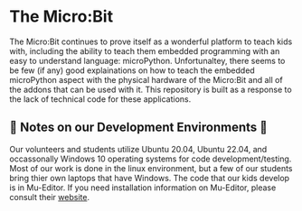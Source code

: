# The Micro:Bit
The Micro:Bit continues to prove itself as a wonderful platform to teach kids with, including the ability to teach them embedded programming with an easy to understand language: microPython. Unfortunaltey, there seems to be few (if any) good explainations on how to teach the embedded microPython aspect with the physical hardware of the Micro:Bit and all of the addons that can be used with it. This repository is built as a response to the lack of technical code for these applications.

## 🐍 Notes on our Development Environments 🐍
Our volunteers and students utilize Ubuntu 20.04, Ubuntu 22.04, and occassonally Windows 10 operating systems for code development/testing. Most of our work is done in the linux environment, but a few of our students bring thier own laptops that have Windows. The code that our kids develop is in Mu-Editor. If you need installation information on Mu-Editor, please consult their [website](https://codewith.mu/).
